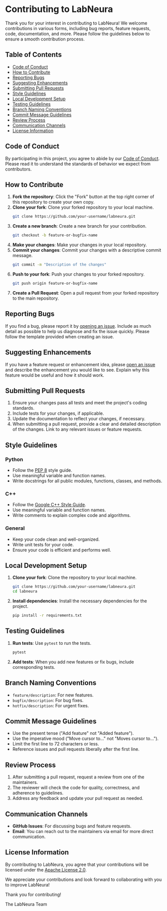 # Contributing to LabNeura

Thank you for your interest in contributing to LabNeura! We welcome contributions in various forms, including bug reports, feature requests, code, documentation, and more. Please follow the guidelines below to ensure a smooth contribution process.

## Table of Contents

- [Code of Conduct](#code-of-conduct)
- [How to Contribute](#how-to-contribute)
- [Reporting Bugs](#reporting-bugs)
- [Suggesting Enhancements](#suggesting-enhancements)
- [Submitting Pull Requests](#submitting-pull-requests)
- [Style Guidelines](#style-guidelines)
- [Local Development Setup](#local-development-setup)
- [Testing Guidelines](#testing-guidelines)
- [Branch Naming Conventions](#branch-naming-conventions)
- [Commit Message Guidelines](#commit-message-guidelines)
- [Review Process](#review-process)
- [Communication Channels](#communication-channels)
- [License Information](#license-information)

## Code of Conduct

By participating in this project, you agree to abide by our [Code of Conduct](CODE_OF_CONDUCT.md). Please read it to understand the standards of behavior we expect from contributors.

## How to Contribute

1. **Fork the repository**: Click the "Fork" button at the top right corner of this repository to create your own copy.
2. **Clone your fork**: Clone your forked repository to your local machine.
    ```sh
    git clone https://github.com/your-username/labneura.git
    ```
3. **Create a new branch**: Create a new branch for your contribution.
    ```sh
    git checkout -b feature-or-bugfix-name
    ```
4. **Make your changes**: Make your changes in your local repository.
5. **Commit your changes**: Commit your changes with a descriptive commit message.
    ```sh
    git commit -m "Description of the changes"
    ```
6. **Push to your fork**: Push your changes to your forked repository.
    ```sh
    git push origin feature-or-bugfix-name
    ```
7. **Create a Pull Request**: Open a pull request from your forked repository to the main repository.

## Reporting Bugs

If you find a bug, please report it by [opening an issue](https://github.com/tharungoka/labneura/issues). Include as much detail as possible to help us diagnose and fix the issue quickly. Please follow the template provided when creating an issue.

## Suggesting Enhancements

If you have a feature request or enhancement idea, please [open an issue](https://github.com/tharungoka/labneura/issues) and describe the enhancement you would like to see. Explain why this feature would be useful and how it should work.

## Submitting Pull Requests

1. Ensure your changes pass all tests and meet the project's coding standards.
2. Include tests for your changes, if applicable.
3. Update the documentation to reflect your changes, if necessary.
4. When submitting a pull request, provide a clear and detailed description of the changes. Link to any relevant issues or feature requests.

## Style Guidelines

### Python

- Follow the [PEP 8](https://www.python.org/dev/peps/pep-0008/) style guide.
- Use meaningful variable and function names.
- Write docstrings for all public modules, functions, classes, and methods.

### C++

- Follow the [Google C++ Style Guide](https://google.github.io/styleguide/cppguide.html).
- Use meaningful variable and function names.
- Write comments to explain complex code and algorithms.

### General

- Keep your code clean and well-organized.
- Write unit tests for your code.
- Ensure your code is efficient and performs well.

## Local Development Setup

1. **Clone your fork**: Clone the repository to your local machine.
    ```sh
    git clone https://github.com/your-username/labneura.git
    cd labneura
    ```
2. **Install dependencies**: Install the necessary dependencies for the project.
    ```sh
    pip install -r requirements.txt
    ```

## Testing Guidelines

1. **Run tests**: Use `pytest` to run the tests.
    ```sh
    pytest
    ```
2. **Add tests**: When you add new features or fix bugs, include corresponding tests.

## Branch Naming Conventions

- `feature/description`: For new features.
- `bugfix/description`: For bug fixes.
- `hotfix/description`: For urgent fixes.

## Commit Message Guidelines

- Use the present tense ("Add feature" not "Added feature").
- Use the imperative mood ("Move cursor to..." not "Moves cursor to...").
- Limit the first line to 72 characters or less.
- Reference issues and pull requests liberally after the first line.

## Review Process

1. After submitting a pull request, request a review from one of the maintainers.
2. The reviewer will check the code for quality, correctness, and adherence to guidelines.
3. Address any feedback and update your pull request as needed.

## Communication Channels

- **GitHub Issues**: For discussing bugs and feature requests.
- **Email**: You can reach out to the maintainers via email for more direct communication.

## License Information

By contributing to LabNeura, you agree that your contributions will be licensed under the [Apache License 2.0](LICENSE).

We appreciate your contributions and look forward to collaborating with you to improve LabNeura!

Thank you for contributing!

The LabNeura Team

